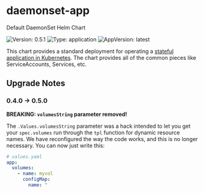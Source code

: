 # daemonset-app

Default DaemonSet Helm Chart

![Version: 0.5.1](https://img.shields.io/badge/Version-0.5.1-informational?style=flat-square) ![Type: application](https://img.shields.io/badge/Type-application-informational?style=flat-square) ![AppVersion: latest](https://img.shields.io/badge/AppVersion-latest-informational?style=flat-square)

[statefulsets]: https://kubernetes.io/docs/concepts/workloads/controllers/statefulset/
[hpa]: https://kubernetes.io/docs/tasks/run-application/horizontal-pod-autoscale/

This chart provides a standard deployment for operating a [stateful application
in Kubernetes][statefulsets]. The chart provides all of the common pieces like
ServiceAccounts, Services, etc.

## Upgrade Notes

### 0.4.0 -> 0.5.0

**BREAKING: `volumesString` parameter removed!**

The `.Values.volumesString` parameter was a hack intended to let you get your
`spec.volumes` run through the `tpl` function for dynamic resource names. We
have reconfigured the way the code works, and this is no longer necessary. You
can now just write this:

```yaml
# values.yaml
app:
  volumes:
    - name: myvol
      configMap:
        name: "